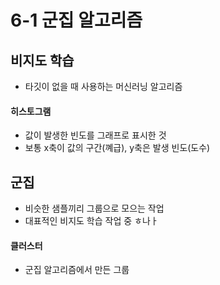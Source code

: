 # 6-1 군집 알고리즘

## 비지도 학습
* 타깃이 없을 때 사용하는 머신러닝 알고리즘

#### 히스토그램
* 값이 발생한 빈도를 그래프로 표시한 것
* 보통 x축이 값의 구간(꼐급), y축은 발생 빈도(도수)

## 군집
* 비슷한 샘플끼리 그룹으로 모으는 작업
* 대표적인 비지도 학습 작업 중 ㅎ나ㅏ
#### 클러스터
* 군집 알고리즘에서 만든 그룹
